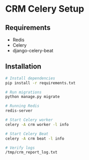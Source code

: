# CRM Celery Setup

## Requirements
- Redis
- Celery
- django-celery-beat

## Installation
```bash
# Install dependencies
pip install -r requirements.txt

# Run migrations
python manage.py migrate

# Running Redis
redis-server

# Start Celery worker
celery -A crm worker -l info

# Start Celery Beat
celery -A crm beat -l info

# Verify logs
/tmp/crm_report_log.txt